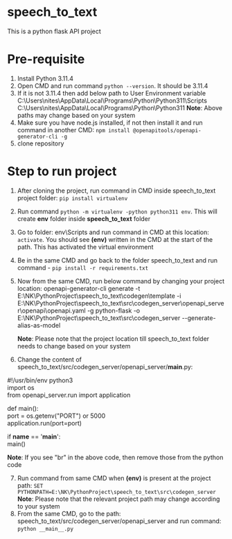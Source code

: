 # speech_to_text
This is a python flask API project

# Pre-requisite
1. Install Python 3.11.4
2. Open CMD and run command `python --version`. It should be 3.11.4 
3. If it is not 3.11.4 then add below path to User Environment variable
   C:\Users\nites\AppData\Local\Programs\Python\Python311\Scripts\
   C:\Users\nites\AppData\Local\Programs\Python\Python311
   **Note**: Above paths may change based on your system
4. Make sure you have node.js installed, if not then install it and run command in another CMD: `npm install @openapitools/openapi-generator-cli -g` 
5. clone repository

# Step to run project
1. After cloning the project, run command in CMD inside speech_to_text project folder:  `pip install virtualenv`
2. Run command `python -m virtualenv -python python311 env`. This will create **env** folder inside **speech_to_text** folder
3. Go to folder: env\Scripts and run command in CMD at this location: `activate`. You should see **(env)** written in the CMD at the start of the path. This has activated the virtual environment
4. Be in the same CMD and go back to the folder speech_to_text and run command - `pip install -r requirements.txt`
5. Now from the same CMD, run below command by changing your project location:
   openapi-generator-cli generate -t E:\NK\PythonProject\speech_to_text\codegen\template -i E:\NK\PythonProject\speech_to_text\src\codegen_server\openapi_server\openapi\openapi.yaml -g python-flask -o E:\NK\PythonProject\speech_to_text\src\codegen_server --generate-alias-as-model

   **Note**: Please note that the project location till speech_to_text folder needs to change based on your system
6. Change the content of speech_to_text/src/codegen_server/openapi_server/__main__.py:

#!/usr/bin/env python3<br/>
import os<br/>
from openapi_server.run import application<br/>

def main():<br/>
   port = os.getenv("PORT") or 5000<br/>
   application.run(port=port)<br/>

if __name__ == '__main__':<br/>
   main()<br/>

   **Note**: If you see "br" in the above code, then remove those from the python code

7. Run command from same CMD when **(env)** is present at the project path: `SET PYTHONPATH=E:\NK\PythonProject\speech_to_text\src\codegen_server`
   **Note**: Please note that the relevant project path may change according to your system
8. From the same CMD, go to the path: speech_to_text/src/codegen_server/openapi_server and run command: `python __main__.py`

